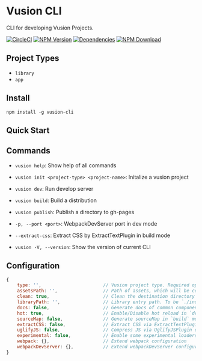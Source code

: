 # Vusion CLI

CLI for developing Vusion Projects.

[![CircleCI][circleci-img]][circleci-url]
[![NPM Version][npm-img]][npm-url]
[![Dependencies][david-img]][david-url]
[![NPM Download][download-img]][download-url]

[circleci-img]: https://img.shields.io/circleci/project/github/vusion/vusion-cli.svg?style=flat-square
[circleci-url]: https://circleci.com/gh/vusion/vusion-cli
[npm-img]: http://img.shields.io/npm/v/vusion-cli.svg?style=flat-square
[npm-url]: http://npmjs.org/package/vusion-cli
[david-img]: http://img.shields.io/david/vusion/vusion-cli.svg?style=flat-square
[david-url]: https://david-dm.org/vusion/vusion-cli
[download-img]: https://img.shields.io/npm/dm/vusion-cli.svg?style=flat-square
[download-url]: https://npmjs.org/package/vusion-cli

## Project Types

- `library`
- `app`

## Install

``` shell
npm install -g vusion-cli
```

## Quick Start

## Commands

- `vusion help`: Show help of all commands

- `vusion init <project-type> <project-name>`: Initalize a vusion project
- `vusion dev`: Run develop server
- `vusion build`: Build a distribution
- `vusion publish`: Publish a directory to gh-pages

- `-p, --port <port>`: WebpackDevServer port in dev mode
- `--extract-css`: Extract CSS by ExtractTextPlugin in build mode
- `vusion -V, --version`: Show the version of current CLI

## Configuration

``` js
{
    type: '',                       // Vusion project type. Required option. 'library', 'app'
    assetsPath: '',                 // Path of assets, which will be copied into destination directory
    clean: true,                    // Clean the destination directory before `dev` or `build`
    libraryPath: '',                // Library entry path. To be `./index.js` by default if project type is `library`
    docs: false,                    // Generate docs of common components in library. Always be true if project type is `library`
    hot: true,                      // Enable/Disable hot reload in `dev` mode
    sourceMap: false,               // Generate sourceMap in `build` mode
    extractCSS: false,              // Extract CSS via ExtractTextPlugin in `build` mode
    uglifyJS: false,                // Compress JS via UglifyJSPlugin only in `build` mode
    experimental: false,            // Enable some experimental loaders or plugins, like ModuleConcatenationPlugin
    webpack: {},                    // Extend webpack configuration
    webpackDevServer: {},           // Extend webpackDevServer configuration
}
```
